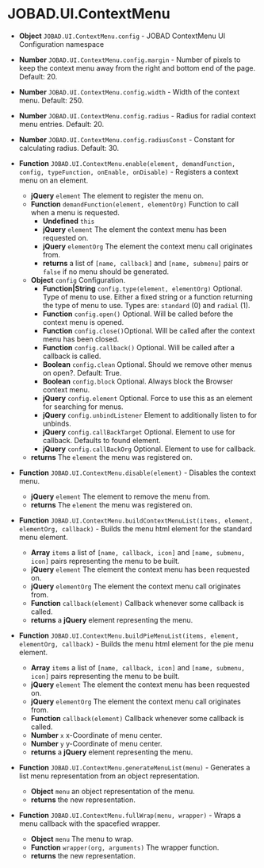 # JOBAD.UI.ContextMenu

* **Object** `JOBAD.UI.ContextMenu.config` - JOBAD ContextMenu UI Configuration namespace
* **Number** `JOBAD.UI.ContextMenu.config.margin` - Number of pixels to keep the context menu away from the right and bottom end of the page. Default: 20. 
* **Number** `JOBAD.UI.ContextMenu.config.width` - Width of the context menu. Default: 250. 
* **Number** `JOBAD.UI.ContextMenu.config.radius` - Radius for radial context menu entries. Default: 20. 
* **Number** `JOBAD.UI.ContextMenu.config.radiusConst` - Constant for calculating radius. Default: 30. 
* **Function** `JOBAD.UI.ContextMenu.enable(element, demandFunction, config, typeFunction, onEnable, onDisable)` - Registers a context menu on an element.
	* **jQuery** `element` The element to register the menu on. 
	* **Function** `demandFunction(element, elementOrg)` Function to call when a menu is requested. 
		* **Undefined** `this`
		* **jQuery** `element` The element the context menu has been requested on. 
		* **jQuery** `elementOrg` The element the context menu call originates from. 
		* **returns** a list of `[name, callback]` and `[name, submenu]` pairs or `false` if no menu should be generated. 
	* **Object** `config` Configuration. 
		* **Function|String** `config.type(element, elementOrg)` Optional. Type of menu to use. Either a fixed string or a function returning the type of menu to use. Types are: `standard` (0) and `radial` (1). 
		* **Function** `config.open()` Optional. Will be called before the context menu is opened. 
		* **Function** `config.close()`Optional. Will be called after the context menu has been closed. 
		* **Function** `config.callback()` Optional. Will be called after a callback is called. 
		* **Boolean** `config.clean` Optional. Should we remove other menus on open?. Default: True. 
		* **Boolean** `config.block` Optional. Always block the Browser context menu. 
		* **jQuery** `config.element` Optional. Force to use this as an element for searching for menus. 
		* **jQuery** `config.unbindListener` Element to additionally listen to for unbinds. 
		* **jQuery** `config.callBackTarget` Optional. Element to use for callback. Defaults to found element. 
		* **jQuery** `config.callBackOrg`	Optional. Element to use for callback. 
	* **returns** The `element` the menu was registered on. 
* **Function** `JOBAD.UI.ContextMenu.disable(element)` - Disables the context menu. 
	* **jQuery** `element` The element to remove the menu from. 
	* **returns** The `element` the menu was registered on. 
* **Function** `JOBAD.UI.ContextMenu.buildContextMenuList(items, element, elementOrg, callback)` - Builds the menu html element for the standard menu element. 
	* **Array** `items` a list of `[name, callback, icon]` and `[name, submenu, icon]` pairs representing the menu to be built. 
	* **jQuery** `element` The element the context menu has been requested on. 
	* **jQuery** `elementOrg` The element the context menu call originates from. 
	* **Function** `callback(element)` Callback whenever some callback is called. 
	* **returns** a **jQuery** element representing the menu. 
* **Function** `JOBAD.UI.ContextMenu.buildPieMenuList(items, element, elementOrg, callback)` - Builds the menu html element for the pie menu element. 
	* **Array** `items` a list of `[name, callback, icon]` and `[name, submenu, icon]` pairs representing the menu to be built. 
	* **jQuery** `element` The element the context menu has been requested on. 
	* **jQuery** `elementOrg` The element the context menu call originates from. 
	* **Function** `callback(element)` Callback whenever some callback is called. 
	* **Number** `x` x-Coordinate of menu center. 
	* **Number** `y` y-Coordinate of menu center. 
	* **returns** a **jQuery** element representing the menu. 

* **Function** `JOBAD.UI.ContextMenu.generateMenuList(menu)` - Generates a list menu representation from an object representation. 
	* **Object** `menu` an object representation of the menu. 
	* **returns** the new representation. 
* **Function** `JOBAD.UI.ContextMenu.fullWrap(menu, wrapper)` - Wraps a menu callback with the spacefied wrapper. 
	* **Object** `menu` The menu to wrap. 
	* **Function** `wrapper(org, arguments)` The wrapper function. 
	* **returns** the new representation. 